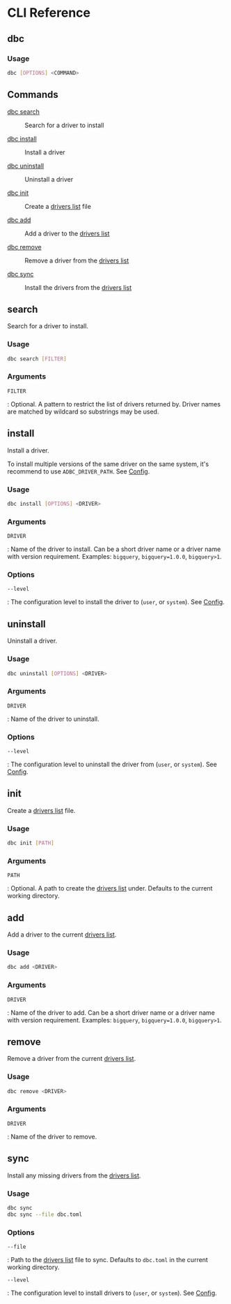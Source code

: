 <!-- Copyright (c) 2025 Columnar Technologies.  All rights reserved. -->

<!--

Notes on how this document is structured:

- mkdocs doesn't let you omit some headers from the ToC so we use inline HTML
  instead
- mkdocs supports definition lists but not with links

-->

# CLI Reference

## dbc

<h3>Usage</h3>

```sh
dbc [OPTIONS] <COMMAND>
```

<h2>Commands</h2>

<dl class="cli-overview">
<dt><a href="#search">dbc search</a></dt><dd><p>Search for a driver to install</p></dd>
<dt><a href="#install">dbc install</a></dt><dd><p>Install a driver</p></dd>
<dt><a href="#uninstall">dbc uninstall</a></dt><dd><p>Uninstall a driver</p></dd>
<dt><a href="#init">dbc init</a></dt><dd><p>Create a <a href="../../concepts/drivers_list/">drivers list</a> file</p></dd>
<dt><a href="#add">dbc add</a></dt><dd><p>Add a driver to the <a href="../../concepts/drivers_list/">drivers list</a></p></dd>
<dt><a href="#remove">dbc remove</a></dt><dd><p>Remove a driver from the <a href="../../concepts/drivers_list/">drivers list</a></p></dd>
<dt><a href="#sync">dbc sync</a></dt><dd><p>Install the drivers from the <a href="../../concepts/drivers_list/">drivers list</a></p></dd>
</dl>

## search

Search for a driver to install.

<h3>Usage</h3>

```sh
dbc search [FILTER]
```

<h3>Arguments</h3>

`FILTER`

:   Optional. A pattern to restrict the list of drivers returned by. Driver names are matched by wildcard so substrings may be used.

## install

Install a driver.

To install multiple versions of the same driver on the same system, it's recommend to use `ADBC_DRIVER_PATH`. See [Config](config.md).

<h3>Usage</h3>

```sh
dbc install [OPTIONS] <DRIVER>
```

<h3>Arguments</h3>

`DRIVER`

:   Name of the driver to install. Can be a short driver name or a driver name with version requirement. Examples: `bigquery`, `bigquery=1.0.0`, `bigquery>1`.

<h3>Options</h3>

`--level`

:   The configuration level to install the driver to (`user`, or `system`). See [Config](config.md).

## uninstall

Uninstall a driver.

<h3>Usage</h3>

```sh
dbc uninstall [OPTIONS] <DRIVER>
```

<h3>Arguments</h3>

`DRIVER`

:   Name of the driver to uninstall.

<h3>Options</h3>

`--level`

:   The configuration level to uninstall the driver from (`user`, or `system`). See [Config](config.md).

## init

Create a [drivers list](../concepts/drivers_list.md) file.

<h3>Usage</h3>

```sh
dbc init [PATH]
```

<h3>Arguments</h3>

`PATH`

:   Optional. A path to create the [drivers list](../concepts/drivers_list.md) under. Defaults to the current working directory.

## add

Add a driver to the current [drivers list](../concepts/drivers_list.md).

<h3>Usage</h3>

```sh
dbc add <DRIVER>
```

<h3>Arguments</h3>

`DRIVER`

:   Name of the driver to add. Can be a short driver name or a driver name with version requirement. Examples: `bigquery`, `bigquery=1.0.0`, `bigquery>1`.

## remove

Remove a driver from the current [drivers list](../concepts/drivers_list.md).

<h3>Usage</h3>

```sh
dbc remove <DRIVER>
```

<h3>Arguments</h3>

`DRIVER`

:   Name of the driver to remove.

## sync

Install any missing drivers from the [drivers list](../concepts/drivers_list.md).

<h3>Usage</h3>

```sh
dbc sync
dbc sync --file dbc.toml
```

<h3>Options</h3>

`--file`

:   Path to the [drivers list](../concepts/drivers_list.md) file to sync. Defaults to `dbc.toml` in the current working directory.

`--level`

:   The configuration level to install drivers to (`user`, or `system`). See [Config](config.md).
